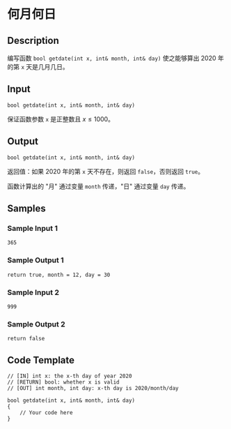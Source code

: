 # 何月何日

## Description
编写函数 `bool getdate(int x, int& month, int& day)` 使之能够算出 2020 年的第 `x` 天是几月几日。

## Input
`bool getdate(int x, int& month, int& day)`

保证函数参数 `x` 是正整数且 $x \le 1000$。

## Output
`bool getdate(int x, int& month, int& day)`

返回值：如果 2020 年的第 `x` 天不存在，则返回 `false`，否则返回 `true`。

函数计算出的 "月" 通过变量 `month` 传递，"日" 通过变量 `day` 传递。

## Samples
### Sample Input 1 
```
365
```

### Sample Output 1
```
return true, month = 12, day = 30
```

### Sample Input 2 
```
999
```

### Sample Output 2
```
return false
```

## Code Template
```
// [IN] int x: the x-th day of year 2020
// [RETURN] bool: whether x is valid
// [OUT] int month, int day: x-th day is 2020/month/day

bool getdate(int x, int& month, int& day)
{
    // Your code here
}
```